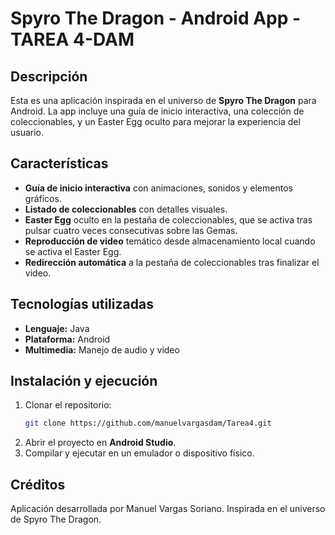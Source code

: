 # Spyro The Dragon - Android App - TAREA 4-DAM 

## Descripción
Esta es una aplicación inspirada en el universo de **Spyro The Dragon** para Android. La app incluye una guía de inicio interactiva, una colección de coleccionables, y un Easter Egg oculto para mejorar la experiencia del usuario.

## Características
- **Guía de inicio interactiva** con animaciones, sonidos y elementos gráficos.
- **Listado de coleccionables** con detalles visuales.
- **Easter Egg** oculto en la pestaña de coleccionables, que se activa tras pulsar cuatro veces consecutivas sobre las Gemas.
- **Reproducción de video** temático desde almacenamiento local cuando se activa el Easter Egg.
- **Redirección automática** a la pestaña de coleccionables tras finalizar el video.

## Tecnologías utilizadas
- **Lenguaje:** Java
- **Plataforma:** Android
- **Multimedia:** Manejo de audio y video

## Instalación y ejecución
1. Clonar el repositorio:
   ```bash
   git clone https://github.com/manuelvargasdam/Tarea4.git
   ```
2. Abrir el proyecto en **Android Studio**.
3. Compilar y ejecutar en un emulador o dispositivo físico.

## Créditos
Aplicación desarrollada por Manuel Vargas Soriano. Inspirada en el universo de Spyro The Dragon.

